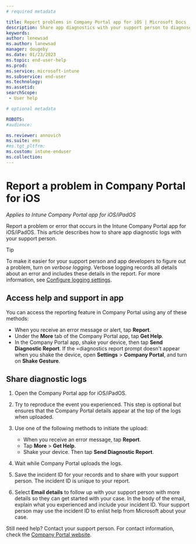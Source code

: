 ```yaml
---
# required metadata

title: Report problems in Company Portal app for iOS | Microsoft Docs
description: Share app diagnostics with your support person to diagnose a problem with the Company Portal app for iOS.   
keywords:
author: lenewsad
ms.author: lanewsad
manager: dougeby
ms.date: 01/23/2023
ms.topic: end-user-help
ms.prod:
ms.service: microsoft-intune
ms.subservice: end-user
ms.technology:
ms.assetid: 
searchScope:
 - User help

# optional metadata

ROBOTS:  
#audience:

ms.reviewer: annovich
ms.suite: ems
#ms.tgt_pltfrm:
ms.custom: intune-enduser
ms.collection: 
---
```


# Report a problem in Company Portal for iOS  

*Applies to Intune Company Portal app for iOS/iPadOS* 

Report a problem or error that occurs in the Intune Company Portal app for iOS/iPadOS. This article describes how to share app diagnostic logs with your support person.  

> [!Tip]
> To make it easier for your support person and app developers to figure out a problem, turn on _verbose logging_. Verbose logging records all details about an error and includes these details in the report. For more information, see [Configure logging settings](use-verbose-logging-to-help-your-it-administrator-fix-device-issues-android.md).  

## Access help and support in app    
You can access the reporting feature in Company Portal using any of these methods: 

* When you receive an error message or alert, tap **Report**.  
* Under the **More** tab of the Company Portal app, tap **Get Help**.  
* In the Company Portal app, shake your device, then tap **Send Diagnostic Report**. If the =diagnostics report prompt doesn't appear when you shake the device, open **Settings** > **Company Portal**, and turn on **Shake Gesture**.  

## Share diagnostic logs    

1. Open the Company Portal app for iOS/iPadOS.
2. Try to reproduce the event you experienced. This step is optional but ensures that the Company Portal details appear at the top of the logs when uploaded. 

3. Use one of the following methods to initiate the upload:  
    * When you receive an error message, tap **Report**.   
    * Tap **More** > **Get Help**. 
    * Shake your device. Then tap **Send Diagnostic Report**. 

5. Wait while Company Portal uploads the logs.   

6. Save the incident ID for your records and to share with your support person. The incident ID is unique to your report.    

7. Select **Email details** to follow up with your support person with more details so they can get started with your case. In the body of the email, explain what you experienced and include your incident ID. Your support person may use the incident ID to enlist help from Microsoft about your case.  

Still need help? Contact your support person. For contact information, check the [Company Portal website](https://go.microsoft.com/fwlink/?linkid=2010980).
